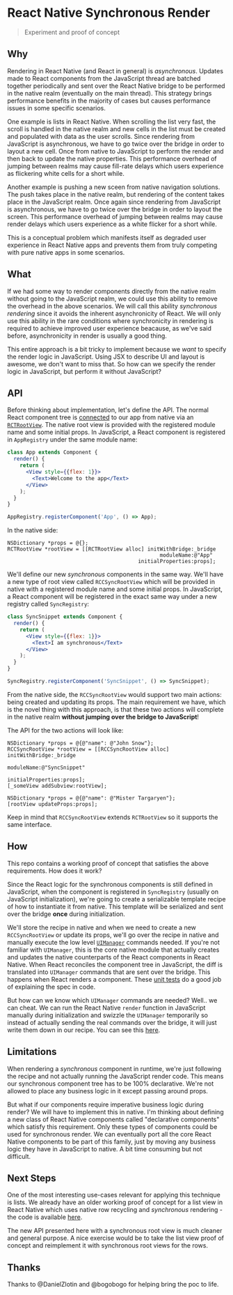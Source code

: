 # React Native Synchronous Render
> Experiment and proof of concept

## Why

Rendering in React Native (and React in general) is *asynchronous*. Updates made to React components from the JavaScript thread are batched together periodically and sent over the React Native bridge to be performed in the native realm (eventually on the main thread). This strategy brings performance benefits in the majority of cases but causes performance issues in some specific scenarios.

One example is lists in React Native. When scrolling the list very fast, the scroll is handled in the native realm and new cells in the list must be created and populated with data as the user scrolls. Since rendering from JavaScript is asynchronous, we have to go twice over the bridge in order to layout a new cell. Once from native to JavaScript to perform the render and then back to update the native properties. This performance overhead of jumping between realms may cause fill-rate delays which users experience as flickering white cells for a short while.

Another example is pushing a new sceen from native navigation solutions. The push takes place in the native realm, but rendering of the content takes place in the JavaScript realm. Once again since rendering from JavaScript is asynchronous, we have to go twice over the bridge in order to layout the screen. This performance overhead of jumping between realms may cause render delays which users experience as a white flicker for a short while.

This is a conceptual problem which manifests itself as degraded user experience in React Native apps and prevents them from truly competing with pure native apps in some scenarios.

## What

If we had some way to render components directly from the native realm without going to the JavaScript realm, we could use this ability to remove the overhead in the above scenarios. We will call this ability *synchronous rendering* since it avoids the inherent asynchronicity of React. We will only use this ability in the rare conditions where synchronicity in rendering is required to achieve improved user experience beacause, as we've said before, asynchronicity in render is usually a good thing.

This entire approach is a bit tricky to implement because we *want* to specify the render logic in JavaScript. Using JSX to describe UI and layout is awesome, we don't want to miss that. So how can we specify the render logic in JavaScript, but perform it without JavaScript?

## API

Before thinking about implementation, let's define the API. The normal React component tree is [connected](https://github.com/wix/rn-synchronous-render/blob/master/ios/SyncRender/AppDelegate.m#L14) to our app from native via an [`RCTRootView`](https://github.com/facebook/react-native/blob/master/React/Base/RCTRootView.h). The native root view is provided with the registered module name and some initial props. In JavaScript, a React component is registered in `AppRegistry` under the same module name:

```jsx
class App extends Component {
  render() {
    return (
      <View style={{flex: 1}}>
        <Text>Welcome to the app</Text>
      </View>
    );
  }
}

AppRegistry.registerComponent('App', () => App);
```

In the native side:

```objc
NSDictionary *props = @{};
RCTRootView *rootView = [[RCTRootView alloc] initWithBridge:_bridge 
                                                 moduleName:@"App" 
                                          initialProperties:props];
```

We'll define our new *synchronous* components in the same way. We'll have a new type of root view called `RCCSyncRootView` which will be provided in native with a registered module name and some initial props. In JavaScript, a React component will be registered in the exact same way under a new registry called `SyncRegistry`:

```jsx
class SyncSnippet extends Component {
  render() {
    return (
      <View style={{flex: 1}}>
        <Text>I am synchronous</Text>
      </View>
    );
  }
}

SyncRegistry.registerComponent('SyncSnippet', () => SyncSnippet);
```

From the native side, the `RCCSyncRootView` would support two main actions: being created and updating its props. The main requirement we have, which is the novel thing with this approach, is that these two actions will complete in the native realm **without jumping over the bridge to JavaScript**!

The API for the two actions will look like:

```objc
NSDictionary *props = @{@"name": @"John Snow"};
RCCSyncRootView *rootView = [[RCCSyncRootView alloc] initWithBridge:_bridge 
                                                         moduleName:@"SyncSnippet" 
                                                  initialProperties:props];
[_someView addSubview:rootView];
```

```
NSDictionary *props = @{@"name": @"Mister Targaryen"};
[rootView updateProps:props];
```

Keep in mind that `RCCSyncRootView` extends `RCTRootView` so it supports the same interface.

## How

This repo contains a working proof of concept that satisfies the above requirements. How does it work?

Since the React logic for the synchronous components is still defined in JavaScript, when the component is registered in `SyncRegistry` (usually on JavaScript initialization), we're going to create a serializable template recipe of how to instantiate it from native. This template will be serialized and sent over the bridge **once** during initialization.

We'll store the recipe in native and when we need to create a new `RCCSyncRootView` or update its props, we'll go over the recipe in native and manually execute the low level [`UIManager`](https://github.com/facebook/react-native/blob/d81e5492974e831aba06e435e2b0504a680a20f8/React/Modules/RCTUIManager.m#L940) commands needed. If you're not familiar with `UIManager`, this is the core native module that actually creates and updates the native counterparts of the React components in React Native. When React reconciles the component tree in JavaScript, the diff is translated into `UIManager` commands that are sent over the bridge. This happens when React renders a component. These [unit tests](https://github.com/facebook/react/blob/50d905b0838857e76f7eb2f0875047c264f4c24e/src/renderers/native/__tests__/ReactNativeMount-test.js#L35) do a good job of explaining the spec in code.

But how can we know which `UIManager` commands are needed? Well.. we can cheat. We can run the React Native `render` function in JavaScript manually during initialization and swizzle the `UIManager` temporarily so instead of actually sending the real commands over the bridge, it will just write them down in our recipe. You can see this [here](https://github.com/wix/rn-synchronous-render/blob/bcb75d4117e8560c8793c15afd5ba23dc460e526/lib/SyncRegistry.js#L19).

## Limitations

When rendering a *synchronous* component in runtime, we're just following the recipe and not actually running the JavaScript render code. This means our synchronous component tree has to be 100% declarative. We're not allowed to place any business logic in it except passing around props.

But what if our components require imperative business logic during render? We will have to implement this in native. I'm thinking about defining a new class of React Native components called "declarative components" which satisfy this requirement. Only these types of components could be used for synchronous render. We can eventually port all the core React Native components to be part of this family, just by moving any business logic they have in JavaScript to native. A bit time consuming but not difficult.

## Next Steps

One of the most interesting use-cases relevant for applying this technique is lists. We already have an older working proof of concept for a list view in React Native which uses native row recycling and *synchronous* rendering - the code is available [here](https://github.com/wix/BindingListView/tree/better-bind).

The new API presented here with a synchronous root view is much cleaner and general purpose. A nice exercise would be to take the list view proof of concept and reimplement it with synchronous root views for the rows.

## Thanks

Thanks to @DanielZlotin and @bogobogo for helping bring the poc to life.
